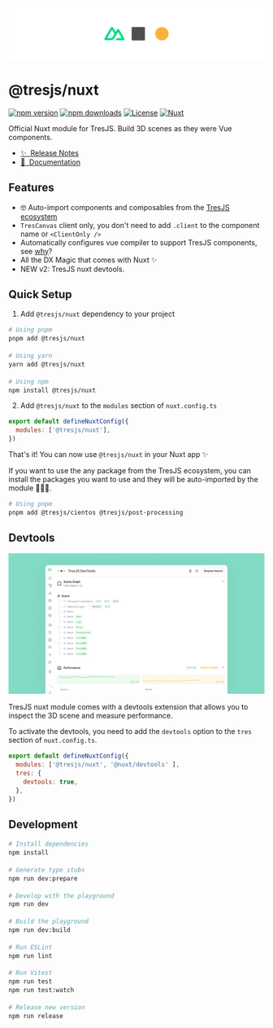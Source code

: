 ![Repo banner](public/nuxt-tres-banner.png)

# @tresjs/nuxt

[![npm version][npm-version-src]][npm-version-href]
[![npm downloads][npm-downloads-src]][npm-downloads-href]
[![License][license-src]][license-href]
[![Nuxt][nuxt-src]][nuxt-href]

Official Nuxt module for TresJS. Build 3D scenes as they were Vue components.

- [✨ &nbsp;Release Notes](/CHANGELOG.md)
  <!-- - [🏀 Online playground](https://stackblitz.com/github/@tresjs/nuxt?file=playground%2Fapp.vue) -->
- [📖 &nbsp;Documentation](https://tresjs.org/guide/nuxt.html)

## Features

- 🤓 Auto-import components and composables from the [TresJS ecosystem](https://github.com/orgs/Tresjs/repositories)
- `TresCanvas` client only, you don't need to add `.client` to the component name or `<ClientOnly />`
- Automatically configures vue compiler to support TresJS components, see [why](https://tresjs.org/guide/troubleshooting.html#failed-resolve-component-trescomponent-%F0%9F%A4%94)?
- All the DX Magic that comes with Nuxt ✨
-  NEW v2: TresJS nuxt devtools.

## Quick Setup

1. Add `@tresjs/nuxt` dependency to your project

```bash
# Using pnpm
pnpm add @tresjs/nuxt

# Using yarn
yarn add @tresjs/nuxt

# Using npm
npm install @tresjs/nuxt
```

2. Add `@tresjs/nuxt` to the `modules` section of `nuxt.config.ts`

```js
export default defineNuxtConfig({
  modules: ['@tresjs/nuxt'],
})
```

That's it! You can now use `@tresjs/nuxt` in your Nuxt app ✨

If you want to use the any package from the TresJS ecosystem, you can install the packages you want to use and they will be auto-imported by the module 🧙🏼‍♂️.

```bash
# Using pnpm
pnpm add @tresjs/cientos @tresjs/post-processing
```

## Devtools

![Devtools](/public/tresjs-nuxt-devtools.png)

TresJS nuxt module comes with a devtools extension that allows you to inspect the 3D scene and measure performance.

To activate the devtools, you need to add the `devtools` option to the `tres` section of `nuxt.config.ts`.


```js
export default defineNuxtConfig({
  modules: ['@tresjs/nuxt', '@nuxt/devtools' ],
  tres: {
    devtools: true,
  },
})
```


## Development

```bash
# Install dependencies
npm install

# Generate type stubs
npm run dev:prepare

# Develop with the playground
npm run dev

# Build the playground
npm run dev:build

# Run ESLint
npm run lint

# Run Vitest
npm run test
npm run test:watch

# Release new version
npm run release
```

<!-- Badges -->

[npm-version-src]: https://img.shields.io/npm/v/@tresjs/nuxt/latest.svg?style=flat&colorA=18181B&colorB=28CF8D
[npm-version-href]: https://npmjs.com/package/@tresjs/nuxt
[npm-downloads-src]: https://img.shields.io/npm/dm/@tresjs/nuxt.svg?style=flat&colorA=18181B&colorB=28CF8D
[npm-downloads-href]: https://npmjs.com/package/@tresjs/nuxt
[license-src]: https://img.shields.io/npm/l/@tresjs/nuxt.svg?style=flat&colorA=18181B&colorB=28CF8D
[license-href]: https://npmjs.com/package/@tresjs/nuxt
[nuxt-src]: https://img.shields.io/badge/Nuxt-18181B?logo=nuxt.js
[nuxt-href]: https://nuxt.com
